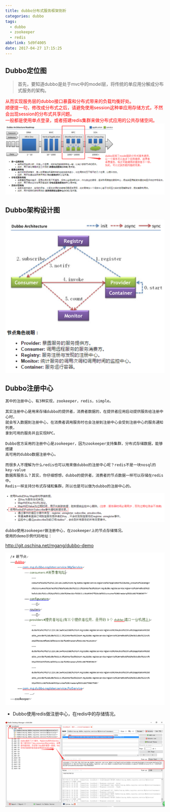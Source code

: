 ```yaml
---
title: dubbo分布式服务框架剖析
categories: dubbo
tags:
  - dubbo
  - zookeeper
  - redis
abbrlink: 5d9f4005
date: 2017-04-27 17:15:25
---
```


## Dubbo定位图
>首先，要知道dubbo是处于mvc中的model层，将传统的单应用分解成分布式服务的架构。
<div style="color:red;">
从而实现服务层的dubbo接口暴露和分布式带来的负载均衡好处。<br/>
顺便提一句，修改成分布式之后，请避免使用session这种单应用存储方式，不然会出现session的分布式共享问题。<br/>
一般都是使用单点登录，或者搭建redis集群来做分布式应用的公共存储空间。<br/>
</div>
<!--more-->
<img src="/mb/images/dubbo-dw.png"/>

## Dubbo架构设计图
 
<img src="/mb/images/dubbo-jg.png"/>

## Dubbo注册中心

	其中的注册中心，有3种实现，zookeeper，redis，simple。

	其实注册中心是用来存储dubbo的提供者，消费者数据的，在提供者应用启动提供服务给注册中心时，
	就会写入数据到注册中心，在消费者调用服务时也会注册到注册中心会受到注册中心的服务通知列表，
	拿到可用的服务并且实现RPC。

	Dubbo官方采用的注册中心是zookeeper，因为zookeeper支持集群，分布式存储数据，能够搭建
	高可用的dubbo数据注册中心。

	而很多人不理解为什么redis也可以用来做dubbo的注册中心呢？redis不是一块nosql的key-value
	数据库服务么？其实，你仔细想想，dubbo的提供者，消费者的节点数据一样可以存储在redis中。
	Redis一样支持分布式存储和集群，所以也是可以做为dubbo的注册中心的。

<img src="/mb/images/dubbo-redis.png"/>

	dubbo使用zookeeper做注册中心，在zookeeper上的节点存储情况。
	使用的demo示例代码地址： 

<a href="http://git.oschina.net/mgang/dubbo-demo">http://git.oschina.net/mgang/dubbo-demo</a>

<img src="/mb/images/dubbo-zk.png" />

* Dubbo使用redis做注册中心，在redis中的存储情况。

<img src="/mb/images/dubbo-redis-zx.png" />





